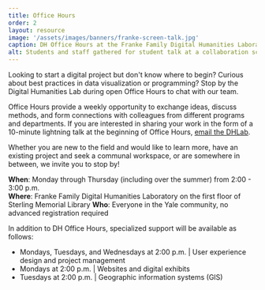 ```yaml
---
title: Office Hours
order: 2
layout: resource
image: '/assets/images/banners/franke-screen-talk.jpg'
caption: DH Office Hours at the Franke Family Digital Humanities Laboratory. Photo by Mara Lavitt.
alt: Students and staff gathered for student talk at a collaboration screen in the Franke Family Digital Humanities Laboratory.
---
```


Looking to start a digital project but don't know where to begin? Curious about best practices in data visualization or programming? Stop by the Digital Humanities Lab during open Office Hours to chat with our team.
 
Office Hours provide a weekly opportunity to exchange ideas, discuss methods, and form connections with colleagues from different programs and departments. If you are interested in sharing your work in the form of a 10-minute lightning talk at the beginning of Office Hours, <a href='mailto:dhlab@yale.edu'>email the DHLab</a>.
 
Whether you are new to the field and would like to learn more, have an existing project and seek a communal workspace, or are somewhere in between, we invite you to stop by!

**When**: Monday through Thursday (including over the summer) from 2:00 - 3:00 p.m.  
**Where**: Franke Family Digital Humanities Laboratory on the first floor of Sterling Memorial Library
**Who**: Everyone in the Yale community, no advanced registration required

In addition to DH Office Hours, specialized support will be available as follows:
- Mondays, Tuesdays, and Wednesdays at 2:00 p.m. \| User experience design and project management
- Mondays at 2:00 p.m. \| Websites and digital exhibits
- Tuesdays at 2:00 p.m. \| Geographic information systems (GIS) 
